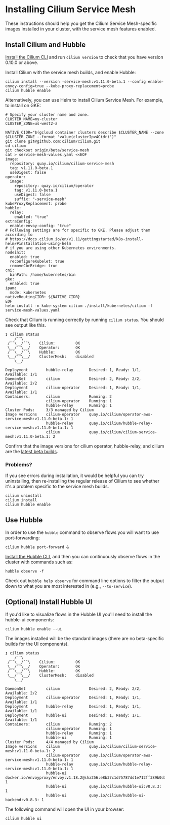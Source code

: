 # Installing Cilium Service Mesh

These instructions should help you get the Cilium Service Mesh-specific images installed in your cluster, with the service mesh features enabled. 

## Install Cilium and Hubble

[Install the Cilium CLI](https://docs.cilium.io/en/v1.11/gettingstarted/k8s-install-default/#install-the-cilium-cli) and run `cilium version` to check that you have version 0.10.0 or above. 

Install Cilium with the service mesh builds, and enable Hubble:

```
cilium install --version -service-mesh:v1.11.0-beta.1 --config enable-envoy-config=true --kube-proxy-replacement=probe
cilium hubble enable
```

Alternatively, you can use Helm to install Cilium Service Mesh. For example, to install on GKE:

```
# Specify your cluster name and zone.
CLUSTER_NAME=my-cluster
CLUSTER_ZONE=us-west2-a

NATIVE_CIDR="$(gcloud container clusters describe $CLUSTER_NAME --zone $CLUSTER_ZONE --format 'value(clusterIpv4Cidr)')"
git clone git@github.com:cilium/cilium.git
cd cilium
git checkout origin/beta/service-mesh
cat > service-mesh-values.yaml <<EOF
image:
  repository: quay.io/cilium/cilium-service-mesh
  tag: v1.11.0-beta.1
  useDigest: false
operator:
  image:
    repository: quay.io/cilium/operator
    tag: v1.11.0-beta.1
    useDigest: false
    suffix: "-service-mesh"
kubeProxyReplacement: probe
hubble:
  relay:
    enabled: "true"
extraConfig:
  enable-envoy-config: "true"
# Following settings are for specific to GKE. Please adjust them according to
# https://docs.cilium.io/en/v1.11/gettingstarted/k8s-install-helm/#installation-using-helm
# if you are using other Kubernetes environments.
nodeinit:
  enabled: true
  reconfigureKubelet: true
  removeCbrBridge: true
cni:
  binPath: /home/kubernetes/bin
gke:
  enabled: true
ipam:
  mode: kubernetes
nativeRoutingCIDR: ${NATIVE_CIDR}
EOF
helm install -n kube-system cilium ./install/kubernetes/cilium -f service-mesh-values.yaml
```

Check that Cilium is running correctly by running `cilium status`. You should see output like this. 

```
❯ cilium status
    /¯¯\
 /¯¯\__/¯¯\    Cilium:         OK
 \__/¯¯\__/    Operator:       OK
 /¯¯\__/¯¯\    Hubble:         OK
 \__/¯¯\__/    ClusterMesh:    disabled
    \__/

Deployment        hubble-relay       Desired: 1, Ready: 1/1, Available: 1/1
DaemonSet         cilium             Desired: 2, Ready: 2/2, Available: 2/2
Deployment        cilium-operator    Desired: 1, Ready: 1/1, Available: 1/1
Containers:       cilium             Running: 2
                  cilium-operator    Running: 1
                  hubble-relay       Running: 1
Cluster Pods:     3/3 managed by Cilium
Image versions    cilium-operator    quay.io/cilium/operator-aws-service-mesh:v1.11.0-beta.1: 1
                  hubble-relay       quay.io/cilium/hubble-relay-service-mesh:v1.11.0-beta.1: 1
                  cilium             quay.io/cilium/cilium-service-mesh:v1.11.0-beta.1: 2
```

Confirm that the image versions for cilium operator, hubble-relay, and cilium are the [latest beta builds](https://github.com/cilium/cilium-service-mesh-beta#image-tags).

### Problems? 

If you see errors during installation, it would be helpful you can try uninstalling, then re-installing the regular release of Cilium to see whether it's a problem specific to the service mesh builds. 

```
cilium uninstall 
cilium install 
cilium hubble enable
```

## Use Hubble 

In order to use the `hubble` command to observe flows you will want to use port-forwarding: 

```
cilium hubble port-forward & 
```

[Install the Hubble CLI](https://docs.cilium.io/en/v1.11/gettingstarted/hubble_setup/#install-the-hubble-client), and then you can continuously observe flows in the cluster with commands such as: 

```
hubble observe -f
```

Check out `hubble help observe` for command line options to filter the output down to what you are most interested in (e.g., `--to-service`).

## (Optional) Install Hubble UI

If you'd like to visualize flows in the Hubble UI you'll need to install the hubble-ui components: 

```
cilium hubble enable --ui 
```

The images installed will be the standard images (there are no beta-specific builds for the UI components). 

```
❯ cilium status
    /¯¯\
 /¯¯\__/¯¯\    Cilium:         OK
 \__/¯¯\__/    Operator:       OK
 /¯¯\__/¯¯\    Hubble:         OK
 \__/¯¯\__/    ClusterMesh:    disabled
    \__/

DaemonSet         cilium             Desired: 2, Ready: 2/2, Available: 2/2
Deployment        cilium-operator    Desired: 1, Ready: 1/1, Available: 1/1
Deployment        hubble-relay       Desired: 1, Ready: 1/1, Available: 1/1
Deployment        hubble-ui          Desired: 1, Ready: 1/1, Available: 1/1
Containers:       cilium             Running: 2
                  cilium-operator    Running: 1
                  hubble-relay       Running: 1
                  hubble-ui          Running: 1
Cluster Pods:     4/4 managed by Cilium
Image versions    cilium             quay.io/cilium/cilium-service-mesh:v1.11.0-beta.1: 2
                  cilium-operator    quay.io/cilium/operator-aws-service-mesh:v1.11.0-beta.1: 1
                  hubble-relay       quay.io/cilium/hubble-relay-service-mesh:v1.11.0-beta.1: 1
                  hubble-ui          docker.io/envoyproxy/envoy:v1.18.2@sha256:e8b37c1d75787dd1e712ff389b0d37337dc8a174a63bed9c34ba73359dc67da7: 1
                  hubble-ui          quay.io/cilium/hubble-ui:v0.8.3: 1
                  hubble-ui          quay.io/cilium/hubble-ui-backend:v0.8.3: 1
```

The following command will open the UI in your browser: 

```
cilium hubble ui
```
